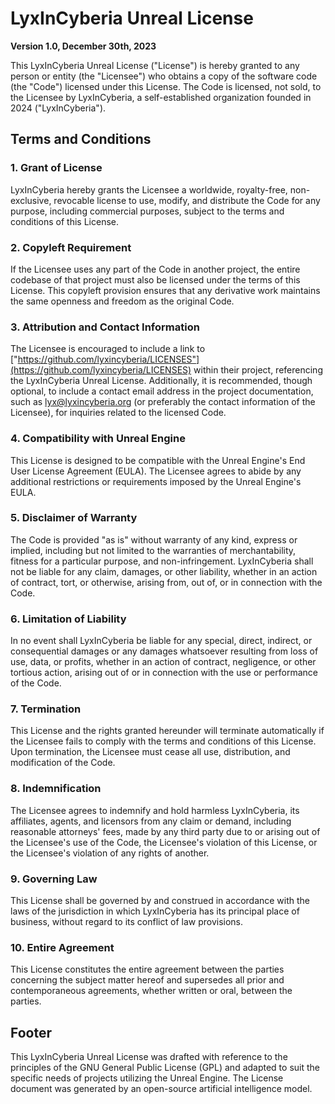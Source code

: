 # LyxInCyberia Unreal License
**Version 1.0, December 30th, 2023**

This LyxInCyberia Unreal License ("License") is hereby granted to any person or
entity (the "Licensee") who obtains a copy of the software code (the "Code")
licensed under this License. The Code is licensed, not sold, to the Licensee by
LyxInCyberia, a self-established organization founded in 2024 ("LyxInCyberia").

## Terms and Conditions

### 1. Grant of License

LyxInCyberia hereby grants the Licensee a worldwide, royalty-free,
non-exclusive, revocable license to use, modify, and distribute the Code for
any purpose, including commercial purposes, subject to the terms and conditions
of this License.

### 2. Copyleft Requirement

If the Licensee uses any part of the Code in another project, the entire
codebase of that project must also be licensed under the terms of this License.
This copyleft provision ensures that any derivative work maintains the same
openness and freedom as the original Code.

### 3. Attribution and Contact Information

The Licensee is encouraged to include a link to
["https://github.com/lyxincyberia/LICENSES"](https://github.com/lyxincyberia/LICENSES) within their project, referencing
the LyxInCyberia Unreal License. Additionally, it is recommended, though
optional, to include a contact email address in the project documentation, such
as lyx@lyxincyberia.org (or preferably the contact information of the
Licensee), for inquiries related to the licensed Code.

### 4. Compatibility with Unreal Engine

This License is designed to be compatible with the Unreal Engine's End User
License Agreement (EULA). The Licensee agrees to abide by any additional
restrictions or requirements imposed by the Unreal Engine's EULA.

### 5. Disclaimer of Warranty

The Code is provided "as is" without warranty of any kind, express or implied,
including but not limited to the warranties of merchantability, fitness for a
particular purpose, and non-infringement. LyxInCyberia shall not be liable for
any claim, damages, or other liability, whether in an action of contract, tort,
or otherwise, arising from, out of, or in connection with the Code.

### 6. Limitation of Liability

In no event shall LyxInCyberia be liable for any special, direct, indirect, or
consequential damages or any damages whatsoever resulting from loss of use,
data, or profits, whether in an action of contract, negligence, or other
tortious action, arising out of or in connection with the use or performance of
the Code.

### 7. Termination

This License and the rights granted hereunder will terminate automatically if
the Licensee fails to comply with the terms and conditions of this License.
Upon termination, the Licensee must cease all use, distribution, and
modification of the Code.

### 8. Indemnification

The Licensee agrees to indemnify and hold harmless LyxInCyberia, its
affiliates, agents, and licensors from any claim or demand, including
reasonable attorneys' fees, made by any third party due to or arising out of
the Licensee's use of the Code, the Licensee's violation of this License, or
the Licensee's violation of any rights of another.

### 9. Governing Law

This License shall be governed by and construed in accordance with the laws of
the jurisdiction in which LyxInCyberia has its principal place of business,
without regard to its conflict of law provisions.

### 10. Entire Agreement

This License constitutes the entire agreement between the parties concerning
the subject matter hereof and supersedes all prior and contemporaneous
agreements, whether written or oral, between the parties.

## Footer

This LyxInCyberia Unreal License was drafted with reference to the principles
of the GNU General Public License (GPL) and adapted to suit the specific needs
of projects utilizing the Unreal Engine. The License document was generated by
an open-source artificial intelligence model.
